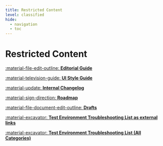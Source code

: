```yaml
---
title: Restricted Content
level: classified
hide:
  - navigation
  - toc
---
```


# Restricted Content

<!---
::cards:: cols=3

- title: Editorial Guide
  icon: ./assets/images/xtract-universal.svg
  url: ../editorial-guidelines/
  
- title: UI Style Guide
  icon: ../assets/images/sales-distribution.svg
  url: ../ui-style-guide/
  
- title: Roadmap Drafts
  icon: ./assets/images/xtract-for-alteryx.svg
  url: https://helpcenter.theobald-software.com/xtract-for-alteryx

- title: Internal Changelog
  icon: ./assets/images/board-connector.svg
  url: https://helpcenter.theobald-software.com/board-connector

::/cards::

---

Internal Changelogs:

[:products-xtract-universal:](changelog/changelog-xu.md){ .md-button .md-button--xu .md-button--stretch }
[:products-board-connector:](changelog/changelog-bc.md){ .md-button .md-button--bc .md-button--stretch }
[:products-xtract-is:](changelog/changelog-xis.md){ .md-button .md-button--xis .md-button--stretch }
[:products-xtract-for-alteryx:](changelog/changelog-xfa.md){ .md-button .md-button--xfa .md-button--stretch }
[:products-yunio:](changelog/changelog-yunio.md){ .md-button .md-button--yunio .md-button--stretch }
[:products-erpconnect:](changelog/changelog-erpconnect.md){ .md-button .md-button--erp .md-button--stretch }

-->

[:material-file-edit-outline: __Editorial Guide__](editorial-guidelines/index.md)

[:material-television-guide: __UI Style Guide__](ui-style-guide/index.md)

[:material-update: __Internal Changelog__](changelog/changelog-xu.md)

[:material-sign-direction: __Roadmap__](roadmap/index.md)

[:material-file-document-edit-outline: __Drafts__](drafts/index.md)

[:material-excavator: __Test Environment Troubleshooting List as external links__](test-environment-troubleshooting/index.md)

[:material-excavator: __Test Environment Troubleshooting List (All Categories)__](test-environment-troubleshooting-2/index.md)



<!---
<div class="grid cards" markdown>

- [:products-xtract-universal: __Xtract Unviersal__](changelog/changelog-xu.md)

</div>
<div class="grid cards" markdown>

- [:products-board-connector: __Board Connector__](changelog/changelog-bc.md)

</div>
<div class="grid cards" markdown>

- [:products-xtract-is: __Xtract IS__](changelog/changelog-xis.md)

</div>
<div class="grid cards" markdown>

- [:products-yunio: __yunIO__](changelog/changelog-yunio.md)

</div>
<div class="grid cards" markdown>

- [:products-xtract-for-alteryx: __Xtract for Alteryx__](changelog/changelog-xfa.md)

</div>
<div class="grid cards" markdown>

- [:products-erpconnect: __ERPConnect__](changelog/changelog-erpconnect.md)

</div>
-->